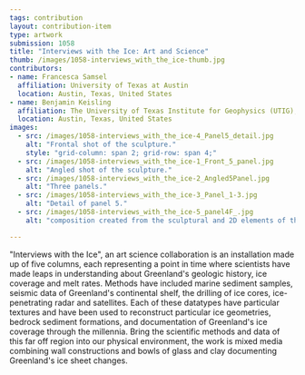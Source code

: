 ```yaml
---
tags: contribution
layout: contribution-item
type: artwork
submission: 1058
title: "Interviews with the Ice: Art and Science"
thumb: /images/1058-interviews_with_the_ice-thumb.jpg
contributors: 
- name: Francesca Samsel
  affiliation: University of Texas at Austin
  location: Austin, Texas, United States
- name: Benjamin Keisling
  affiliation: The University of Texas Institute for Geophysics (UTIG), University of Texas at Austin
  location: Austin, Texas, United States
images: 
  - src: /images/1058-interviews_with_the_ice-4_Panel5_detail.jpg
    alt: "Frontal shot of the sculpture."
    style: "grid-column: span 2; grid-row: span 4;"
  - src: /images/1058-interviews_with_the_ice-1_Front_5_panel.jpg
    alt: "Angled shot of the sculpture."
  - src: /images/1058-interviews_with_the_ice-2_Angled5Panel.jpg
    alt: "Three panels."
  - src: /images/1058-interviews_with_the_ice-3_Panel_1-3.jpg
    alt: "Detail of panel 5."
  - src: /images/1058-interviews_with_the_ice-5_panel4F_.jpg
    alt: "composition created from the sculptural and 2D elements of the work."

---
```


"Interviews with the Ice", an art science collaboration is an
installation made up of five columns, each representing a point in time
where scientists have made leaps in understanding about Greenland\'s
geologic history, ice coverage and melt rates. Methods have included
marine sediment samples, seismic data of Greenland's continental shelf,
the drilling of ice cores, ice-penetrating radar and satellites. Each of
these datatypes have particular textures and have been used to reconstruct
particular ice geometries, bedrock sediment formations, and documentation of
Greenland\'s ice coverage through the millennia. Bring the scientific
methods and data of this far off region into our physical environment,
the work is mixed media combining wall constructions and bowls of glass
and clay documenting Greenland's ice sheet changes.
